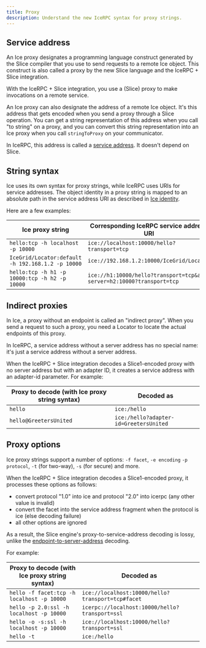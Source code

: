 ```yaml
---
title: Proxy
description: Understand the new IceRPC syntax for proxy strings.
---
```


## Service address

An Ice proxy designates a programming language construct generated by the Slice compiler that you use to send requests
to a remote Ice object. This construct is also called a proxy by the new Slice language and the IceRPC +
Slice integration.

With the IceRPC + Slice integration, you use a (Slice) proxy to make invocations on a remote service.

An Ice proxy can also designate the address of a remote Ice object. It's this address that gets encoded when you send a
proxy through a Slice operation. You can get a string representation of this address when you call "to string" on a
proxy, and you can convert this string representation into an Ice proxy when you call `stringToProxy` on your
communicator.

In IceRPC, this address is called a [service address][service-address]. It doesn't depend on Slice.

## String syntax

Ice uses its own syntax for proxy strings, while IceRPC uses URIs for service addresses. The object identity in a proxy
string is mapped to an absolute path in the service address URI as described in [Ice identity](ice-identity).

Here are a few examples:

| Ice proxy string                                  | Corresponding IceRPC service address URI                               |
| ------------------------------------------------- | ---------------------------------------------------------------------- |
| `hello:tcp -h localhost -p 10000`                 | `ice://localhost:10000/hello?transport=tcp`                            |
| `IceGrid/Locator:default -h 192.168.1.2 -p 10000` | `ice://192.168.1.2:10000/IceGrid/Locator`                              |
| `hello:tcp -h h1 -p 10000:tcp -h h2 -p 10000`     | `ice://h1:10000/hello?transport=tcp&alt-server=h2:10000?transport=tcp` |

## Indirect proxies

In Ice, a proxy without an endpoint is called an "indirect proxy". When you send a request to such a proxy, you need a
Locator to locate the actual endpoints of this proxy.

In IceRPC, a service address without a server address has no special name: it's just a service address without a server
address.

When the IceRPC + Slice integration decodes a Slice1-encoded proxy with no server address but with an adapter ID, it
creates a service address with an adapter-id parameter. For example:

| Proxy to decode (with Ice proxy string syntax) | Decoded as                             |
| ---------------------------------------------- | -------------------------------------- |
| `hello`                                        | `ice:/hello`                           |
| `hello@GreetersUnited`                         | `ice:/hello?adapter-id=GreetersUnited` |

## Proxy options

Ice proxy strings support a number of options: `-f facet`, `-e encoding` `-p protocol`, `-t` (for two-way), `-s` (for
secure) and more.

When the IceRPC + Slice integration decodes a Slice1-encoded proxy, it processes these options as follows:

- convert protocol "1.0" into ice and protocol "2.0" into icerpc (any other value is invalid)
- convert the facet into the service address fragment when the protocol is ice (else decoding failure)
- all other options are ignored

As a result, the Slice engine's proxy-to-service-address decoding is lossy, unlike the
[endpoint-to-server-address](endpoint#endpoint-options) decoding.

For example:

| Proxy to decode (with Ice proxy string syntax) | Decoded as                                        |
| ---------------------------------------------- | ------------------------------------------------- |
| `hello -f facet:tcp -h localhost -p 10000`     | `ice://localhost:10000/hello?transport=tcp#facet` |
| `hello -p 2.0:ssl -h localhost -p 10000`       | `icerpc://localhost:10000/hello?transport=ssl`    |
| `hello -o -s:ssl -h localhost -p 10000`        | `ice://localhost:10000/hello?transport=ssl`       |
| `hello -t`                                     | `ice:/hello`                                      |

[service-address]: /icerpc/invocation/service-address
